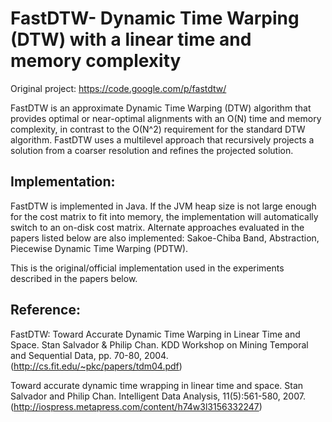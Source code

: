 FastDTW- Dynamic Time Warping (DTW) with a linear time and memory complexity
============================================================================

Original project: https://code.google.com/p/fastdtw/

FastDTW is an approximate Dynamic Time Warping (DTW) algorithm that provides optimal or near-optimal alignments with an O(N) time and memory complexity, in contrast to the O(N^2) requirement for the standard DTW algorithm. FastDTW uses a multilevel approach that recursively projects a solution from a coarser resolution and refines the projected solution.

Implementation:
---------------

FastDTW is implemented in Java. If the JVM heap size is not large enough for the cost matrix to fit into memory, the implementation will automatically switch to an on-disk cost matrix. Alternate approaches evaluated in the papers listed below are also implemented: Sakoe-Chiba Band, Abstraction, Piecewise Dynamic Time Warping (PDTW).

This is the original/official implementation used in the experiments described in the papers below.

Reference:
---------------

FastDTW: Toward Accurate Dynamic Time Warping in Linear Time and Space. Stan Salvador & Philip Chan. KDD Workshop on Mining Temporal and Sequential Data, pp. 70-80, 2004. (http://cs.fit.edu/~pkc/papers/tdm04.pdf)

Toward accurate dynamic time wrapping in linear time and space. Stan Salvador and Philip Chan. Intelligent Data Analysis, 11(5):561-580, 2007. (http://iospress.metapress.com/content/h74w3l3156332247)
